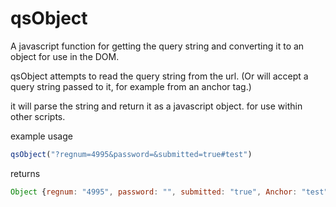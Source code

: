 # qsObject
A javascript function for getting the query string and converting it to an object for use in the DOM.


qsObject attempts to read the query string from the url. (Or will accept a query string passed to it, for example from an anchor tag.)

it will parse the string and return it as a javascript object. for use within other scripts.


example usage
```JavaScript
qsObject("?regnum=4995&password=&submitted=true#test")
```
returns 
```JavaScript
Object {regnum: "4995", password: "", submitted: "true", Anchor: "test"}
```
